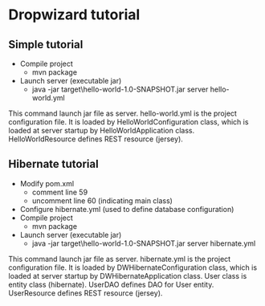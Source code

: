 # Dropwizard tutorial

## Simple tutorial
- Compile project
    - mvn package
- Launch server (executable jar)
    - java -jar target\hello-world-1.0-SNAPSHOT.jar server hello-world.yml

This command launch jar file as server.
hello-world.yml is the project configuration file. It is loaded by HelloWorldConfiguration class, which is loaded at server startup by HelloWorldApplication class.
HelloWorldResource defines REST resource (jersey).

## Hibernate tutorial
- Modify pom.xml
    - comment line 59
    - uncomment line 60 (indicating main class)
- Configure hibernate.yml (used to define database configuration)
- Compile project
    - mvn package
- Launch server (executable jar)
    - java -jar target\hello-world-1.0-SNAPSHOT.jar server hibernate.yml

This command launch jar file as server.
hibernate.yml is the project configuration file. It is loaded by DWHibernateConfiguration class, which is loaded at server startup by DWHibernateApplication class.
User class is entity class (hibernate).
UserDAO defines DAO for User entity.
UserResource defines REST resource (jersey).
